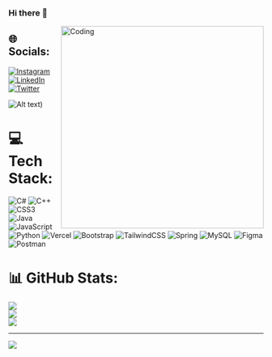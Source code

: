 ### Hi there 👋

<img align="right" alt="Coding" width="400" src="https://i.pinimg.com/originals/13/0b/d6/130bd6e30437a7b8cc3179bb08d82e56.gif">

## 🌐 Socials:
[![Instagram](https://img.shields.io/badge/Instagram-%23E4405F.svg?logo=Instagram&logoColor=white)](https://instagram.com/breyxmarie) [![LinkedIn](https://img.shields.io/badge/LinkedIn-%230077B5.svg?logo=linkedin&logoColor=white)](https://linkedin.com/in/aubrey-marie-quiatchon-447182287) [![Twitter](https://img.shields.io/badge/Twitter-%231DA1F2.svg?logo=Twitter&logoColor=white)](https://twitter.com/breyxmarie) 

![Alt text](https://spotify-recently-played-readme.vercel.app/api?user=miaageha&count=1))

# 💻 Tech Stack:
![C#](https://img.shields.io/badge/c%23-%23239120.svg?style=for-the-badge&logo=c-sharp&logoColor=white) ![C++](https://img.shields.io/badge/c++-%2300599C.svg?style=for-the-badge&logo=c%2B%2B&logoColor=white) ![CSS3](https://img.shields.io/badge/css3-%231572B6.svg?style=for-the-badge&logo=css3&logoColor=white) ![Java](https://img.shields.io/badge/java-%23ED8B00.svg?style=for-the-badge&logo=java&logoColor=white) ![JavaScript](https://img.shields.io/badge/javascript-%23323330.svg?style=for-the-badge&logo=javascript&logoColor=%23F7DF1E) ![Python](https://img.shields.io/badge/python-3670A0?style=for-the-badge&logo=python&logoColor=ffdd54) ![Vercel](https://img.shields.io/badge/vercel-%23000000.svg?style=for-the-badge&logo=vercel&logoColor=white) ![Bootstrap](https://img.shields.io/badge/bootstrap-%23563D7C.svg?style=for-the-badge&logo=bootstrap&logoColor=white) ![TailwindCSS](https://img.shields.io/badge/tailwindcss-%2338B2AC.svg?style=for-the-badge&logo=tailwind-css&logoColor=white) ![Spring](https://img.shields.io/badge/spring-%236DB33F.svg?style=for-the-badge&logo=spring&logoColor=white) ![MySQL](https://img.shields.io/badge/mysql-%2300f.svg?style=for-the-badge&logo=mysql&logoColor=white) 	![Figma](https://img.shields.io/badge/figma-%23F24E1E.svg?style=for-the-badge&logo=figma&logoColor=white) ![Postman](https://img.shields.io/badge/Postman-FF6C37?style=for-the-badge&logo=postman&logoColor=white)
# 📊 GitHub Stats:
![](https://github-readme-stats.vercel.app/api?username=breyxmarie&theme=dark&hide_border=false&include_all_commits=false&count_private=false)<br/>
![](https://github-readme-streak-stats.herokuapp.com/?user=breyxmarie&theme=dark&hide_border=false)<br/>
![](https://github-readme-stats.vercel.app/api/top-langs/?username=breyxmarie&theme=dark&hide_border=false&include_all_commits=false&count_private=false&layout=compact)

---
[![](https://visitcount.itsvg.in/api?id=breyxmarie&icon=0&color=0)](https://visitcount.itsvg.in)

<!-- Proudly created with GPRM ( https://gprm.itsvg.in ) -->
